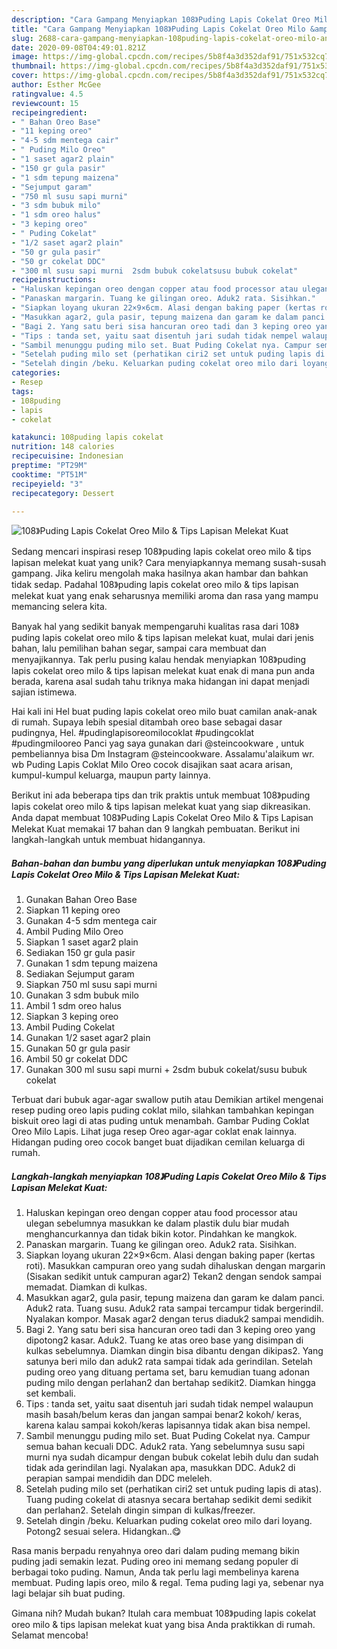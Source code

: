 ```yaml
---
description: "Cara Gampang Menyiapkan 108》Puding Lapis Cokelat Oreo Milo &amp;amp; Tips Lapisan Melekat Kuat, Lezat"
title: "Cara Gampang Menyiapkan 108》Puding Lapis Cokelat Oreo Milo &amp;amp; Tips Lapisan Melekat Kuat, Lezat"
slug: 2688-cara-gampang-menyiapkan-108puding-lapis-cokelat-oreo-milo-and-amp-tips-lapisan-melekat-kuat-lezat
date: 2020-09-08T04:49:01.821Z
image: https://img-global.cpcdn.com/recipes/5b8f4a3d352daf91/751x532cq70/108puding-lapis-cokelat-oreo-milo-tips-lapisan-melekat-kuat-foto-resep-utama.jpg
thumbnail: https://img-global.cpcdn.com/recipes/5b8f4a3d352daf91/751x532cq70/108puding-lapis-cokelat-oreo-milo-tips-lapisan-melekat-kuat-foto-resep-utama.jpg
cover: https://img-global.cpcdn.com/recipes/5b8f4a3d352daf91/751x532cq70/108puding-lapis-cokelat-oreo-milo-tips-lapisan-melekat-kuat-foto-resep-utama.jpg
author: Esther McGee
ratingvalue: 4.5
reviewcount: 15
recipeingredient:
- " Bahan Oreo Base"
- "11 keping oreo"
- "4-5 sdm mentega cair"
- " Puding Milo Oreo"
- "1 saset agar2 plain"
- "150 gr gula pasir"
- "1 sdm tepung maizena"
- "Sejumput garam"
- "750 ml susu sapi murni"
- "3 sdm bubuk milo"
- "1 sdm oreo halus"
- "3 keping oreo"
- " Puding Cokelat"
- "1/2 saset agar2 plain"
- "50 gr gula pasir"
- "50 gr cokelat DDC"
- "300 ml susu sapi murni  2sdm bubuk cokelatsusu bubuk cokelat"
recipeinstructions:
- "Haluskan kepingan oreo dengan copper atau food processor atau ulegan sebelumnya masukkan ke dalam plastik dulu biar mudah menghancurkannya dan tidak bikin kotor. Pindahkan ke mangkok."
- "Panaskan margarin. Tuang ke gilingan oreo. Aduk2 rata. Sisihkan."
- "Siapkan loyang ukuran 22×9×6cm. Alasi dengan baking paper (kertas roti). Masukkan campuran oreo yang sudah dihaluskan dengan margarin (Sisakan sedikit untuk campuran agar2) Tekan2 dengan sendok sampai memadat. Diamkan di kulkas."
- "Masukkan agar2, gula pasir, tepung maizena dan garam ke dalam panci. Aduk2 rata. Tuang susu. Aduk2 rata sampai tercampur tidak bergerindil. Nyalakan kompor. Masak agar2 dengan terus diaduk2 sampai mendidih."
- "Bagi 2. Yang satu beri sisa hancuran oreo tadi dan 3 keping oreo yang dipotong2 kasar. Aduk2. Tuang ke atas oreo base yang disimpan di kulkas sebelumnya. Diamkan dingin bisa dibantu dengan dikipas2. Yang satunya beri milo dan aduk2 rata sampai tidak ada gerindilan. Setelah puding oreo yang dituang pertama set, baru kemudian tuang adonan puding milo dengan perlahan2 dan bertahap sedikit2. Diamkan hingga set kembali."
- "Tips : tanda set, yaitu saat disentuh jari sudah tidak nempel walaupun masih basah/belum keras dan jangan sampai benar2 kokoh/ keras, karena kalau sampai kokoh/keras lapisannya tidak akan bisa nempel."
- "Sambil menunggu puding milo set. Buat Puding Cokelat nya. Campur semua bahan kecuali DDC. Aduk2 rata. Yang sebelumnya susu sapi murni nya sudah dicampur dengan bubuk cokelat lebih dulu dan sudah tidak ada gerindilan lagi. Nyalakan apa, masukkan DDC. Aduk2 di perapian sampai mendidih dan DDC meleleh."
- "Setelah puding milo set (perhatikan ciri2 set untuk puding lapis di atas). Tuang puding cokelat di atasnya secara bertahap sedikit demi sedikit dan perlahan2. Setelah dingin simpan di kulkas/freezer."
- "Setelah dingin /beku. Keluarkan puding cokelat oreo milo dari loyang. Potong2 sesuai selera. Hidangkan..😋"
categories:
- Resep
tags:
- 108puding
- lapis
- cokelat

katakunci: 108puding lapis cokelat 
nutrition: 148 calories
recipecuisine: Indonesian
preptime: "PT29M"
cooktime: "PT51M"
recipeyield: "3"
recipecategory: Dessert

---
```



![108》Puding Lapis Cokelat Oreo Milo &amp; Tips Lapisan Melekat Kuat](https://img-global.cpcdn.com/recipes/5b8f4a3d352daf91/751x532cq70/108puding-lapis-cokelat-oreo-milo-tips-lapisan-melekat-kuat-foto-resep-utama.jpg)

Sedang mencari inspirasi resep 108》puding lapis cokelat oreo milo &amp; tips lapisan melekat kuat yang unik? Cara menyiapkannya memang susah-susah gampang. Jika keliru mengolah maka hasilnya akan hambar dan bahkan tidak sedap. Padahal 108》puding lapis cokelat oreo milo &amp; tips lapisan melekat kuat yang enak seharusnya memiliki aroma dan rasa yang mampu memancing selera kita.

Banyak hal yang sedikit banyak mempengaruhi kualitas rasa dari 108》puding lapis cokelat oreo milo &amp; tips lapisan melekat kuat, mulai dari jenis bahan, lalu pemilihan bahan segar, sampai cara membuat dan menyajikannya. Tak perlu pusing kalau hendak menyiapkan 108》puding lapis cokelat oreo milo &amp; tips lapisan melekat kuat enak di mana pun anda berada, karena asal sudah tahu triknya maka hidangan ini dapat menjadi sajian istimewa.

Hai kali ini Hel buat puding lapis cokelat oreo milo buat camilan anak-anak di rumah. Supaya lebih spesial ditambah oreo base sebagai dasar pudingnya, Hel. #pudinglapisoreomilocoklat #pudingcoklat #pudingmilooreo Panci yag saya gunakan dari @steincookware , untuk pembeliannya bisa Dm Instagram @steincookware. Assalamu&#39;alaikum wr. wb Puding Lapis Coklat Milo Oreo cocok disajikan saat acara arisan, kumpul-kumpul keluarga, maupun party lainnya.


Berikut ini ada beberapa tips dan trik praktis untuk membuat 108》puding lapis cokelat oreo milo &amp; tips lapisan melekat kuat yang siap dikreasikan. Anda dapat membuat 108》Puding Lapis Cokelat Oreo Milo &amp; Tips Lapisan Melekat Kuat memakai 17 bahan dan 9 langkah pembuatan. Berikut ini langkah-langkah untuk membuat hidangannya.

<!--inarticleads1-->

##### Bahan-bahan dan bumbu yang diperlukan untuk menyiapkan 108》Puding Lapis Cokelat Oreo Milo &amp; Tips Lapisan Melekat Kuat:

1. Gunakan  Bahan Oreo Base
1. Siapkan 11 keping oreo
1. Gunakan 4-5 sdm mentega cair
1. Ambil  Puding Milo Oreo
1. Siapkan 1 saset agar2 plain
1. Sediakan 150 gr gula pasir
1. Gunakan 1 sdm tepung maizena
1. Sediakan Sejumput garam
1. Siapkan 750 ml susu sapi murni
1. Gunakan 3 sdm bubuk milo
1. Ambil 1 sdm oreo halus
1. Siapkan 3 keping oreo
1. Ambil  Puding Cokelat
1. Gunakan 1/2 saset agar2 plain
1. Gunakan 50 gr gula pasir
1. Ambil 50 gr cokelat DDC
1. Gunakan 300 ml susu sapi murni + 2sdm bubuk cokelat/susu bubuk cokelat


Terbuat dari bubuk agar-agar swallow putih atau Demikian artikel mengenai resep puding oreo lapis puding coklat milo, silahkan tambahkan kepingan biskuit oreo lagi di atas puding untuk menambah. Gambar Puding Coklat Oreo Milo Lapis. Lihat juga resep Oreo agar-agar coklat enak lainnya. Hidangan puding oreo cocok banget buat dijadikan cemilan keluarga di rumah. 

<!--inarticleads2-->

##### Langkah-langkah menyiapkan 108》Puding Lapis Cokelat Oreo Milo &amp; Tips Lapisan Melekat Kuat:

1. Haluskan kepingan oreo dengan copper atau food processor atau ulegan sebelumnya masukkan ke dalam plastik dulu biar mudah menghancurkannya dan tidak bikin kotor. Pindahkan ke mangkok.
1. Panaskan margarin. Tuang ke gilingan oreo. Aduk2 rata. Sisihkan.
1. Siapkan loyang ukuran 22×9×6cm. Alasi dengan baking paper (kertas roti). Masukkan campuran oreo yang sudah dihaluskan dengan margarin (Sisakan sedikit untuk campuran agar2) Tekan2 dengan sendok sampai memadat. Diamkan di kulkas.
1. Masukkan agar2, gula pasir, tepung maizena dan garam ke dalam panci. Aduk2 rata. Tuang susu. Aduk2 rata sampai tercampur tidak bergerindil. Nyalakan kompor. Masak agar2 dengan terus diaduk2 sampai mendidih.
1. Bagi 2. Yang satu beri sisa hancuran oreo tadi dan 3 keping oreo yang dipotong2 kasar. Aduk2. Tuang ke atas oreo base yang disimpan di kulkas sebelumnya. Diamkan dingin bisa dibantu dengan dikipas2. Yang satunya beri milo dan aduk2 rata sampai tidak ada gerindilan. Setelah puding oreo yang dituang pertama set, baru kemudian tuang adonan puding milo dengan perlahan2 dan bertahap sedikit2. Diamkan hingga set kembali.
1. Tips : tanda set, yaitu saat disentuh jari sudah tidak nempel walaupun masih basah/belum keras dan jangan sampai benar2 kokoh/ keras, karena kalau sampai kokoh/keras lapisannya tidak akan bisa nempel.
1. Sambil menunggu puding milo set. Buat Puding Cokelat nya. Campur semua bahan kecuali DDC. Aduk2 rata. Yang sebelumnya susu sapi murni nya sudah dicampur dengan bubuk cokelat lebih dulu dan sudah tidak ada gerindilan lagi. Nyalakan apa, masukkan DDC. Aduk2 di perapian sampai mendidih dan DDC meleleh.
1. Setelah puding milo set (perhatikan ciri2 set untuk puding lapis di atas). Tuang puding cokelat di atasnya secara bertahap sedikit demi sedikit dan perlahan2. Setelah dingin simpan di kulkas/freezer.
1. Setelah dingin /beku. Keluarkan puding cokelat oreo milo dari loyang. Potong2 sesuai selera. Hidangkan..😋


Rasa manis berpadu renyahnya oreo dari dalam puding memang bikin puding jadi semakin lezat. Puding oreo ini memang sedang populer di berbagai toko puding. Namun, Anda tak perlu lagi membelinya karena membuat. Puding lapis oreo, milo &amp; regal. Tema puding lagi ya, sebenar nya lagi belajar sih buat puding. 

Gimana nih? Mudah bukan? Itulah cara membuat 108》puding lapis cokelat oreo milo &amp; tips lapisan melekat kuat yang bisa Anda praktikkan di rumah. Selamat mencoba!
